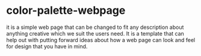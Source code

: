 # color-palette-webpage
it is a simple web page that can be changed to fit any description about anything creative which we suit the users need. It is a template that can help out with putting forward ideas about how a web page can look and feel for design that you have in mind.

